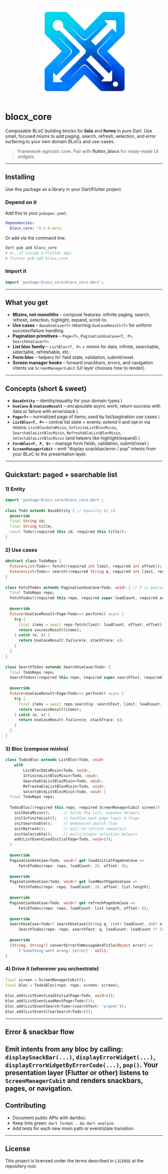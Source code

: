 <p align="center">
  <img src="https://raw.githubusercontent.com/abolfazlkhanmohammdi/blocx_core/main/assets/pub/logo.png" height="300" alt="flutter_blocx" />
</p>

# blocx\_core

Composable BLoC building blocks for **lists** and **forms** in pure Dart. Use small, focused mixins to add paging, search, refresh, selection, and error surfacing to your own domain BLoCs and use-cases.

> Framework-agnostic core. Pair with **flutter_blocx** for ready-made UI widgets.

---

## Installing

Use this package as a library in your Dart/Flutter project.

### Depend on it

Add this to your `pubspec.yaml`:

```yaml
dependencies:
  blocx_core: ^0.5.6-beta
```

Or add via the command line:

```sh
dart pub add blocx_core
# or, if inside a Flutter app:
# flutter pub add blocx_core
```

### Import it

```dart
import 'package:blocx_core/blocx_core.dart';
```

---

## What you get

* **Mixins, not monoliths** – compose features: infinite paging, search, refresh, selection, highlight, expand, scroll-to.
* **Use cases** – `BaseUseCase<T>` returning `UseCaseResult<T>` for uniform success/failure handling.
* **Pagination primitives** – `Page<T>`, `PaginationUseCase<T, P>`, `SearchUseCase<T>`.
* **List bloc family** – `ListBloc<T, P>` + mixins for data, infinite, searchable, selectable, refreshable, etc.
* **Form bloc** – helpers for field state, validation, submit/reset.
* **Screen manager hooks** – forward snackbars, errors, and navigation intents via `ScreenManagerCubit` (UI layer chooses how to render).

---

## Concepts (short & sweet)

* **`BaseEntity`** – identity/equality for your domain types.\\
* **`UseCase` & `UseCaseResult`** – encapsulate async work; return success with data or failure with error/stack.\\
* **`Page<T>`** – normalized page of items; used by list/pagination use cases.\\
* **`ListBloc<T, P>`** – central list state + events; extend it and opt‑in via mixins:
  `ListBlocDataMixin`, `InfiniteListBlocMixin`, `SearchableListBlocMixin`, `RefreshableListBlocMixin`, `SelectableListBlocMixin` (and helpers like highlight/expand).\\
* **`FormBloc<F, P, E>`** – manage form fields, validation, submit/reset.\\
* **`ScreenManagerCubit`** – emit “display snackbar/error / pop” intents from your BLoC to the presentation layer.

---

## Quickstart: paged + searchable list

### 1) Entity

```dart
import 'package:blocx_core/blocx_core.dart';

class Todo extends BaseEntity { // equality by id
  @override
  final String id;
  final String title;
  const Todo({required this.id, required this.title});
}
```

### 2) Use cases

```dart
abstract class TodoRepo {
  Future<List<Todo>> fetch({required int limit, required int offset});
  Future<List<Todo>> search({required String q, required int limit, required int offset});
}

class FetchTodos extends PaginationUseCase<Todo, void> { // P is payload (void here)
  final TodoRepo repo;
  FetchTodos({required this.repo, required super.loadCount, required super.offset});

  @override
  Future<UseCaseResult<Page<Todo>>> perform() async {
    try {
      final items = await repo.fetch(limit: loadCount, offset: offset);
      return successResult(items);
    } catch (e, s) {
      return UseCaseResult.failure(e, stackTrace: s);
    }
  }
}

class SearchTodos extends SearchUseCase<Todo> {
  final TodoRepo repo;
  SearchTodos({required this.repo, required super.searchText, required super.loadCount, required super.offset});

  @override
  Future<UseCaseResult<Page<Todo>>> perform() async {
    try {
      final items = await repo.search(q: searchText, limit: loadCount, offset: offset);
      return successResult(items);
    } catch (e, s) {
      return UseCaseResult.failure(e, stackTrace: s);
    }
  }
}
```

### 3) Bloc (compose mixins)

```dart
class TodosBloc extends ListBloc<Todo, void>
    with
        ListBlocDataMixin<Todo, void>,
        InfiniteListBlocMixin<Todo, void>,
        SearchableListBlocMixin<Todo, void>,
        RefreshableListBlocMixin<Todo, void>,
        SelectableListBlocMixin<Todo, void> {
  final TodoRepo repo;

  TodosBloc({required this.repo, required ScreenManagerCubit screen}) : super(screen, InfiniteListBloc()) {
    initDataMixin();      // holds the list, exposes helpers
    initInfiniteList();   // handles next-page logic & flags
    initSearchable();     // debounced search flow
    initRefresh();        // pull-to-refresh semantics
    initSelectable();     // multi/single selection helpers
    add(ListEventLoadInitialPage<Todo, void>());
  }

  @override
  PaginationUseCase<Todo, void>? get loadInitialPageUseCase =>
      FetchTodos(repo: repo, loadCount: 20, offset: 0);

  @override
  PaginationUseCase<Todo, void>? get loadNextPageUseCase =>
      FetchTodos(repo: repo, loadCount: 20, offset: list.length);

  @override
  PaginationUseCase<Todo, void>? get refreshPageUseCase =>
      FetchTodos(repo: repo, loadCount: list.length, offset: 0);

  @override
  SearchUseCase<Todo>? searchUseCase(String q, {int? loadCount, int? offset}) =>
      SearchTodos(repo: repo, searchText: q, loadCount: loadCount ?? 20, offset: offset ?? 0);

  @override
  (String, String?) convertErrorToMessageAndTitle(Object error) =>
      ('Something went wrong: {error}', null);
}
```

### 4) Drive it (wherever you orchestrate)

```dart
final screen = ScreenManagerCubit();
final bloc = TodosBloc(repo: repo, screen: screen);

bloc.add(ListEventLoadInitialPage<Todo, void>());
bloc.add(ListEventLoadNextPage<Todo>());
bloc.add(ListEventSearch<Todo>(searchText: 'urgent'));
bloc.add(ListEventClearSearch<Todo>());
```

---

## Error & snackbar flow

Emit intents from any bloc by calling:
`displaySnackBar(...)`, `displayErrorWidget(...)`, `displayErrorWidgetByErrorCode(...)`, `pop()`.
Your presentation layer (Flutter or other) listens to `ScreenManagerCubit` and renders snackbars, pages, or navigation.
---

## Contributing

* Document public APIs with dartdoc.
* Keep lints green: `dart format . && dart analyze`.
* Add tests for each new mixin path or event/state transition.

---

## License

This project is licensed under the terms described in `LICENSE` at the repository root.
